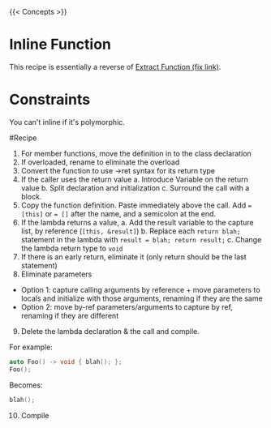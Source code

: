 {{< Concepts >}}

# Inline Function

This recipe is essentially a reverse of [Extract Function (fix link)](#).

# Constraints

You can't inline if it's polymorphic.

#Recipe

1. For member functions, move the definition in to the class declaration
2. If overloaded, rename to eliminate the overload
3. Convert the function to use ->ret syntax for its return type
4. If the caller uses the return value
  a. Introduce Variable on the return value
  b. Split declaration and initialization
  c. Surround the call with a block.
5. Copy the function definition. Paste immediately above the call. Add `= [this]` or `= []` after the name, and a semicolon at the end.
6. If the lambda returns a value,
  a. Add the result variable to the capture list, by reference (`[this, &result]`)
  b. Replace each `return blah;` statement in the lambda with `result = blah; return result;`
  c. Change the lambda return type to `void`
7. If there is an early return, eliminate it (only return should be the last statement)
8. Eliminate parameters
  * Option 1: capture calling arguments by reference + move parameters to locals and initialize with those arguments, renaming if they are the same
  * Option 2: move by-ref parameters/arguments to capture by ref, renaming if they are different
9. Delete the lambda declaration & the call and compile.

For example:

``` cpp
auto Foo() -> void { blah(); };
Foo();
```

Becomes:

``` cpp
blah();
```

10. Compile
